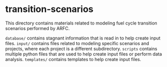 # transition-scenarios
This directory contains materials related to modeling fuel cycle transition
scenarios performed by ARFC. 

```database/``` contains stagnant information that is read in to help create 
input files. ```input/``` contains files related to modeling specific scenarios and 
projects, where each project is a different subdirectory. ```scripts``` contains multiple 
python files that are used to help create input files or perform data analysis. 
```templates/``` contains templates to help create input files.
